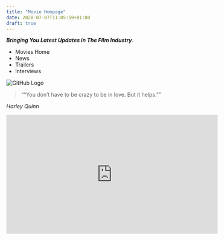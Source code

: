 ```yaml
---
title: "Movie Hompage"
date: 2020-07-07T11:05:59+01:00
draft: true
---
```

_**Bringing You Latest Updates in The Film Industry**_.


- Movies Home
- News
- Trailers
- Interviews

![GitHub Logo](https://images.unsplash.com/photo-1546513027-cd32829de838?ixlib=rb-1.2.1&ixid=eyJhcHBfaWQiOjEyMDd9&auto=format&fit=crop&w=1276&q=80)



> ““You don’t have to be crazy to be in love. But it helps.””

_Harley Quinn_

<iframe width="560" height="315" src="https://www.youtube.com/embed/gPTqe_SPf-E" frameborder="0" allow="accelerometer; autoplay; encrypted-media; gyroscope; picture-in-picture" allowfullscreen></iframe>
